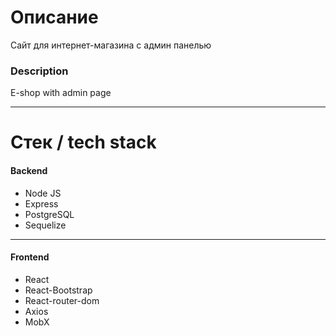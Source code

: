 # Описание
Сайт для интернет-магазина с админ панелью
### Description
E-shop with admin page

---
# Стек / tech stack

#### Backend
* Node JS
* Express
* PostgreSQL
* Sequelize
---
#### Frontend
* React
* React-Bootstrap
* React-router-dom
* Axios
* MobX